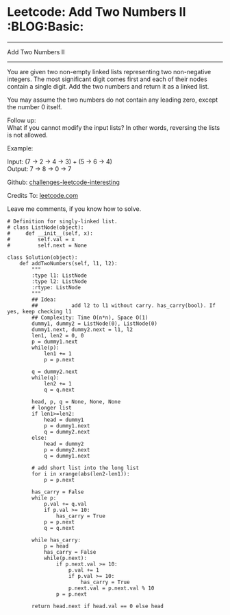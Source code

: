 # Leetcode: Add Two Numbers II     :BLOG:Basic:


---

Add Two Numbers II  

---

You are given two non-empty linked lists representing two non-negative integers. The most significant digit comes first and each of their nodes contain a single digit. Add the two numbers and return it as a linked list.  

You may assume the two numbers do not contain any leading zero, except the number 0 itself.  

Follow up:  
What if you cannot modify the input lists? In other words, reversing the lists is not allowed.  

Example:  

Input: (7 -> 2 -> 4 -> 3) + (5 -> 6 -> 4)  
Output: 7 -> 8 -> 0 -> 7  

Github: [challenges-leetcode-interesting](https://github.com/DennyZhang/challenges-leetcode-interesting/tree/master/add-two-numbers-ii)  

Credits To: [leetcode.com](https://leetcode.com/problems/add-two-numbers-ii/description/)  

Leave me comments, if you know how to solve.  

    # Definition for singly-linked list.
    # class ListNode(object):
    #     def __init__(self, x):
    #         self.val = x
    #         self.next = None
    
    class Solution(object):
        def addTwoNumbers(self, l1, l2):
            """
            :type l1: ListNode
            :type l2: ListNode
            :rtype: ListNode
            """
            ## Idea:
            ##           add l2 to l1 without carry. has_carry(bool). If yes, keep checking l1
            ## Complexity: Time O(n*n), Space O(1)
            dummy1, dummy2 = ListNode(0), ListNode(0)
            dummy1.next, dummy2.next = l1, l2
            len1, len2 = 0, 0
            p = dummy1.next
            while(p):
                len1 += 1
                p = p.next
    
            q = dummy2.next
            while(q):
                len2 += 1
                q = q.next
    
            head, p, q = None, None, None
            # longer list
            if len1>=len2:
                head = dummy1
                p = dummy1.next
                q = dummy2.next
            else:
                head = dummy2
                p = dummy2.next
                q = dummy1.next
    
            # add short list into the long list
            for i in xrange(abs(len2-len1)):
                p = p.next
    
            has_carry = False
            while p:
                p.val += q.val
                if p.val >= 10:
                    has_carry = True
                p = p.next
                q = q.next
    
            while has_carry:
                p = head
                has_carry = False
                while(p.next):
                    if p.next.val >= 10:
                        p.val += 1
                        if p.val >= 10:
                            has_carry = True
                        p.next.val = p.next.val % 10
                    p = p.next
    
            return head.next if head.val == 0 else head